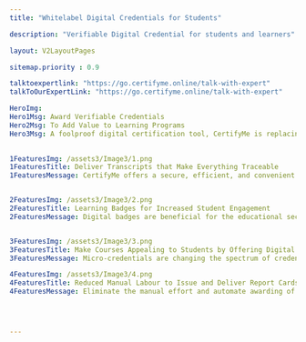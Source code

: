 ```yaml
---
title: "Whitelabel Digital Credentials for Students"

description: "Verifiable Digital Credential for students and learners"

layout: V2LayoutPages

sitemap.priority : 0.9

talktoexpertlink: "https://go.certifyme.online/talk-with-expert"
talkToOurExpertLink: "https://go.certifyme.online/talk-with-expert"

HeroImg: 
Hero1Msg: Award Verifiable Credentials  
Hero2Msg: To Add Value to Learning Programs
Hero3Msg: A foolproof digital certification tool, CertifyMe is replacing physical credentials to streamline the credentialing system.  
 

1FeaturesImg: /assets3/Image3/1.png
1FeaturesTitle: Deliver Transcripts that Make Everything Traceable
1FeaturesMessage: CertifyMe offers a secure, efficient, and convenient way to create, issue, and manage scannable and trackable certificates. These credentials allow organizations/institutions to easily verify the authenticity of the documents and take an informed recruitment/admission decision. Students receive a portable and verifiable record of their achievements. Digital credentials also make social sharing easy for students. Spreading words about achievements has never been this simple before. The issuing institution can also track the level of student engagement with its credentials. From the number of unique views to social media impressions, the issuer can track all. Check the <a href="https://go.certifyme.online/request-demo">demo</a> for more insights!


2FeaturesImg: /assets3/Image3/2.png
2FeaturesTitle: Learning Badges for Increased Student Engagement
2FeaturesMessage: Digital badges are beneficial for the educational sector as they allow badge creation, issuance, and management without the past struggles of certificate forgery. The badges are a way for students to showcase their achievements and skills online & offline, and for educators to automate the credentialing process. This motivates students to learn better and allows them to thrive in the fiercely competitive digital age. Additionally, digital badges can be easily shared and verified online, making them a valuable tool for both students and educators. The badges contain extensive details on step-by-step student growth & development. Thus, tracking the learning progress/momentum becomes seamless.


3FeaturesImg: /assets3/Image3/3.png
3FeaturesTitle: Make Courses Appealing to Students by Offering Digital ID Cards
3FeaturesMessage: Micro-credentials are changing the spectrum of credentialing and upgrading it to a sophisticated version. This digital era is all about ease, flawlessness, and identifiable credentials. Harnessing the benefits of technological advancement in the educational industry is inevitable for the growth & development of the sector. Professionals are turning to online learning programs to promote continual learning and sustain in the highly competitive job market. Open badges make the entire skill improvement initiative effective and straightforward. Talk to experts to know what we have in store! 

4FeaturesImg: /assets3/Image3/4.png
4FeaturesTitle: Reduced Manual Labour to Issue and Deliver Report Cards
4FeaturesMessage: Eliminate the manual effort and automate awarding of report cards by onboarding CertifyMe. A collaboration with us provides your students with real-time analytics on student performance. A verifiable digital report card allows them to stay informed about their progress and allows institutions to be updated with valuable insights into student engagement. It promotes transparency in the credentialing process and makes students job-ready. 




---
```

